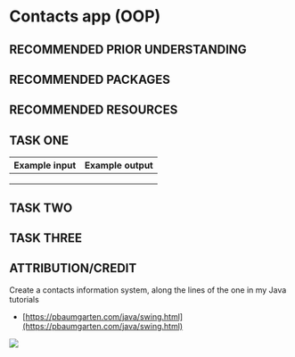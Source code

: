 # Contacts app (OOP)

## RECOMMENDED PRIOR UNDERSTANDING

## RECOMMENDED PACKAGES

## RECOMMENDED RESOURCES

## TASK ONE

| Example input                         | Example output                        |
| ------------------------------------- | ------------------------------------- |
|                                       |                                       |
|                                       |                                       |
|                                       |                                       |

## TASK TWO

## TASK THREE

## ATTRIBUTION/CREDIT


Create a contacts information system, along the lines of the one in my Java tutorials

* [https://pbaumgarten.com/java/swing.html](https://pbaumgarten.com/java/swing.html)

![](img/swing-demo-2.jpg)
